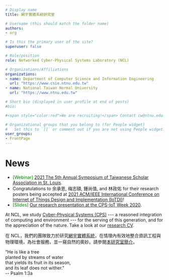 ```yaml
---
# Display name
title: 網宇實體系統研究室

# Username (this should match the folder name)
authors:
- org

# Is this the primary user of the site?
superuser: false

# Role/position
role: Networked Cyber-Physical Systems Laboratory (NCL)

# Organizations/Affiliations
organizations:
- name: Department of Computer Science and Information Engineering 
  url: "https://www.csie.ntnu.edu.tw"
- name: National Taiwan Normal University
  url: "https://www.ntnu.edu.tw"

# Short bio (displayed in user profile at end of posts)
#bio: 

#<span style="color:red">We are recruiting!</span> Contact cw@ntnu.edu.tw

# Organizational groups that you belong to (for People widget)
#   Set this to `[]` or comment out if you are not using People widget.
user_groups:
- FrontPage
---
```



# News

* <span style="color:green">[Webinar]</span> [2021 The 5th Annual Symposium of Taiwanese Scholar Association in St. Louis](https://tsastlorg.wixsite.com/2021symposium).  
* Congratulations to 余承恩, 梅志碩, 鍾尚值, and 林政佑 for their research posters being accepted at [2021 ACM/IEEE International Conference on Internet of Things Design and Implementation (IoTDI)](https://conferences.computer.org/iotDI/2021/index.html)!  
* <span style="color:green">[Slides]</span> [Our research presentation at the CPS-IoT Week 2020](pdf/iotdi20-arrec-presentation.pdf).  

At NCL, we study [Cyber-Physical Systems (CPS)](https://en.wikipedia.org/wiki/Cyber-physical_system) --- a reasoned integration of computing and environment --- for the serving of this generation, and for the appreciation of the nature. Take a look at our [research CV](pdf/ncl_cv_2020Aug.pdf).

在 NCL，我們的團隊致力於研究[網宇實體系統](https://zh.wikipedia.org/zh-tw/網宇實體系統)，在情理內有效地整合資訊工程與物理環境，為社會服務，並一窺自然的奧妙。請參閱[本研究室簡介](pdf/ncl_intro_2020May.pdf)。

"He is like a tree  
planted by streams of water  
that yields its fruit in its season,  
and its leaf does not wither."  
-- Psalm 1:3a


